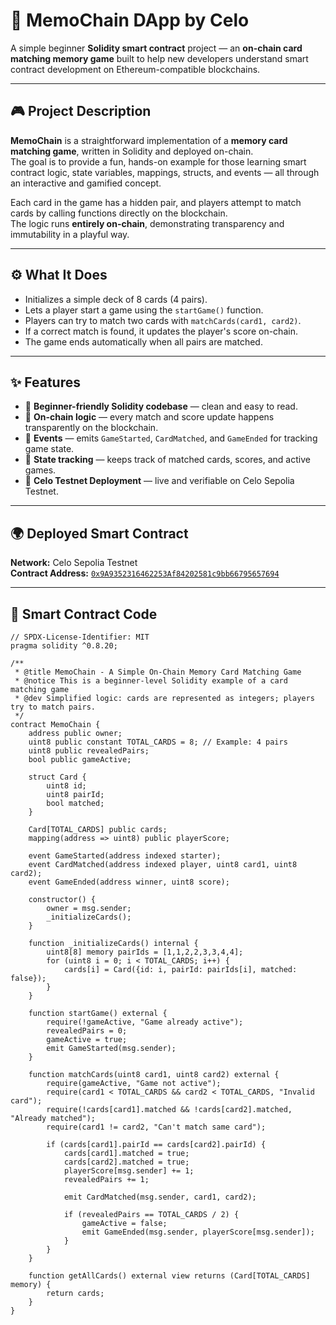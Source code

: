 # 🧠 MemoChain DApp by Celo

A simple beginner **Solidity smart contract** project — an **on-chain card matching memory game** built to help new developers understand smart contract development on Ethereum-compatible blockchains.  

---

## 🎮 Project Description

**MemoChain** is a straightforward implementation of a **memory card matching game**, written in Solidity and deployed on-chain.  
The goal is to provide a fun, hands-on example for those learning smart contract logic, state variables, mappings, structs, and events — all through an interactive and gamified concept.  

Each card in the game has a hidden pair, and players attempt to match cards by calling functions directly on the blockchain.  
The logic runs **entirely on-chain**, demonstrating transparency and immutability in a playful way.

---

## ⚙️ What It Does

- Initializes a simple deck of 8 cards (4 pairs).  
- Lets a player start a game using the `startGame()` function.  
- Players can try to match two cards with `matchCards(card1, card2)`.  
- If a correct match is found, it updates the player's score on-chain.  
- The game ends automatically when all pairs are matched.  

---

## ✨ Features

- 🔹 **Beginner-friendly Solidity codebase** — clean and easy to read.  
- 🔹 **On-chain logic** — every match and score update happens transparently on the blockchain.  
- 🔹 **Events** — emits `GameStarted`, `CardMatched`, and `GameEnded` for tracking game state.  
- 🔹 **State tracking** — keeps track of matched cards, scores, and active games.  
- 🔹 **Celo Testnet Deployment** — live and verifiable on Celo Sepolia Testnet.  

---

## 🌍 Deployed Smart Contract

**Network:** Celo Sepolia Testnet  
**Contract Address:** [`0x9A9352316462253Af84202581c9bb66795657694`](https://celo-sepolia.blockscout.com/address/0x9A9352316462253Af84202581c9bb66795657694)  

---

## 🧩 Smart Contract Code

```solidity
// SPDX-License-Identifier: MIT
pragma solidity ^0.8.20;

/**
 * @title MemoChain - A Simple On-Chain Memory Card Matching Game
 * @notice This is a beginner-level Solidity example of a card matching game
 * @dev Simplified logic: cards are represented as integers; players try to match pairs.
 */
contract MemoChain {
    address public owner;
    uint8 public constant TOTAL_CARDS = 8; // Example: 4 pairs
    uint8 public revealedPairs;
    bool public gameActive;

    struct Card {
        uint8 id;
        uint8 pairId;
        bool matched;
    }

    Card[TOTAL_CARDS] public cards;
    mapping(address => uint8) public playerScore;

    event GameStarted(address indexed starter);
    event CardMatched(address indexed player, uint8 card1, uint8 card2);
    event GameEnded(address winner, uint8 score);

    constructor() {
        owner = msg.sender;
        _initializeCards();
    }

    function _initializeCards() internal {
        uint8[8] memory pairIds = [1,1,2,2,3,3,4,4];
        for (uint8 i = 0; i < TOTAL_CARDS; i++) {
            cards[i] = Card({id: i, pairId: pairIds[i], matched: false});
        }
    }

    function startGame() external {
        require(!gameActive, "Game already active");
        revealedPairs = 0;
        gameActive = true;
        emit GameStarted(msg.sender);
    }

    function matchCards(uint8 card1, uint8 card2) external {
        require(gameActive, "Game not active");
        require(card1 < TOTAL_CARDS && card2 < TOTAL_CARDS, "Invalid card");
        require(!cards[card1].matched && !cards[card2].matched, "Already matched");
        require(card1 != card2, "Can't match same card");

        if (cards[card1].pairId == cards[card2].pairId) {
            cards[card1].matched = true;
            cards[card2].matched = true;
            playerScore[msg.sender] += 1;
            revealedPairs += 1;

            emit CardMatched(msg.sender, card1, card2);

            if (revealedPairs == TOTAL_CARDS / 2) {
                gameActive = false;
                emit GameEnded(msg.sender, playerScore[msg.sender]);
            }
        }
    }

    function getAllCards() external view returns (Card[TOTAL_CARDS] memory) {
        return cards;
    }
}
